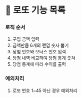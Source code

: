 # 📌 로또 기능 목록

### 로직 순서
1. 구입 금액 입력
2. 금액만큼 6개의 랜덤 숫자 뽑기
3. 당첨 번호와 보너스 번호 입력
4. 당첨 내역 비교하여 당첨 통계 춫쳐
5. 당첨 통계에 따라 수익률 출력

### 예외처리
1. 로또 번호 1~45 아닌 경우 예외처리